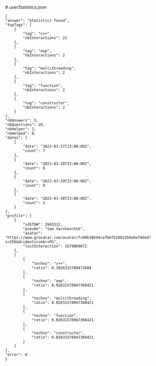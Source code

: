 # userStatistics.json
>
    {
	"answer": "Statistics found",
	"topTags": [
		{
			"tag": "c++",
			"nbInteractions": 23
		},
		{
			"tag": "oop",
			"nbInteractions": 2
		},
		{
			"tag": "multithreading",
			"nbInteractions": 2
		},
		{
			"tag": "function",
			"nbInteractions": 2
		},
		{
			"tag": "constructor",
			"nbInteractions": 2
		}
	],
	"nbAnswers": 3,
	"nbQuestions": 20,
	"nbHelper": 1,
	"nbHelped": 0,
	"dates": [
		{
			"date": "2023-03-27T23:00:00Z",
			"count": 7
		},
		{
			"date": "2023-03-28T23:00:00Z",
			"count": 6
		},
		{
			"date": "2023-03-29T23:00:00Z",
			"count": 9
		},
		{
			"date": "2023-03-30T23:00:00Z",
			"count": 1
		}
	],
	"profile": [
		{
			"idSTOW": 3943312,
			"pseudo": "Sam Varshavchik",
			"avatar": "https://www.gravatar.com/avatar/fc00b38b94ca7b6f820622b0a8af8ded?s=256&d=identicon&r=PG",
			"lastInteraction": 1679869672
		},
		[
			{
				"techno": "c++",
				"ratio": 0.3026315789473684
			},
			{
				"techno": "oop",
				"ratio": 0.02631578947368421
			},
			{
				"techno": "multithreading",
				"ratio": 0.02631578947368421
			},
			{
				"techno": "function",
				"ratio": 0.02631578947368421
			},
			{
				"techno": "constructor",
				"ratio": 0.02631578947368421
			}
		]
	],
	"error": 0
    }
>